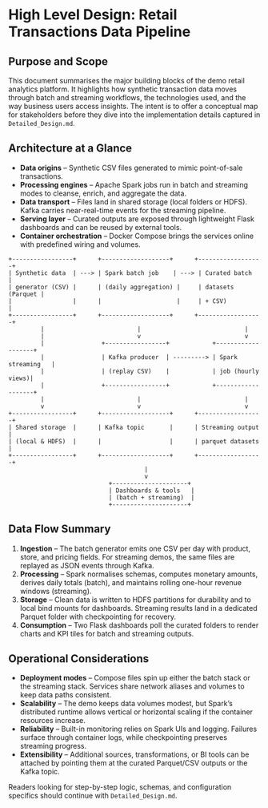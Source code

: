 # High Level Design: Retail Transactions Data Pipeline

## Purpose and Scope
This document summarises the major building blocks of the demo retail analytics platform. It highlights how synthetic transaction data moves through batch and streaming workflows, the technologies used, and the way business users access insights. The intent is to offer a conceptual map for stakeholders before they dive into the implementation details captured in `Detailed_Design.md`.

## Architecture at a Glance
- **Data origins** – Synthetic CSV files generated to mimic point-of-sale transactions.
- **Processing engines** – Apache Spark jobs run in batch and streaming modes to cleanse, enrich, and aggregate the data.
- **Data transport** – Files land in shared storage (local folders or HDFS). Kafka carries near-real-time events for the streaming pipeline.
- **Serving layer** – Curated outputs are exposed through lightweight Flask dashboards and can be reused by external tools.
- **Container orchestration** – Docker Compose brings the services online with predefined wiring and volumes.

```
+-----------------+      +-------------------+      +------------------+
| Synthetic data  | ---> | Spark batch job    | ---> | Curated batch     |
| generator (CSV) |      | (daily aggregation) |     | datasets (Parquet |
|                 |      |                     |     | + CSV)            |
+-----------------+      +-------------------+      +------------------+
         |                          |                             |
         |                          v                             v
         |                +-----------------+            +-------------------+
         |                | Kafka producer  | ---------> | Spark streaming   |
         |                | (replay CSV)    |            | job (hourly views)|
         |                +-----------------+            +-------------------+
         |                          |                             |
         v                          v                             v
+-----------------+      +-------------------+      +------------------+
| Shared storage  |      | Kafka topic       |      | Streaming output |
| (local & HDFS)  |      |                   |      | parquet datasets |
+-----------------+      +-------------------+      +------------------+
                                      |
                                      v
                            +---------------------+
                            | Dashboards & tools   |
                            | (batch + streaming)  |
                            +---------------------+
```

## Data Flow Summary
1. **Ingestion** – The batch generator emits one CSV per day with product, store, and pricing fields. For streaming demos, the same files are replayed as JSON events through Kafka.
2. **Processing** – Spark normalises schemas, computes monetary amounts, derives daily totals (batch), and maintains rolling one-hour revenue windows (streaming).
3. **Storage** – Clean data is written to HDFS partitions for durability and to local bind mounts for dashboards. Streaming results land in a dedicated Parquet folder with checkpointing for recovery.
4. **Consumption** – Two Flask dashboards poll the curated folders to render charts and KPI tiles for batch and streaming outputs.

## Operational Considerations
- **Deployment modes** – Compose files spin up either the batch stack or the streaming stack. Services share network aliases and volumes to keep data paths consistent.
- **Scalability** – The demo keeps data volumes modest, but Spark’s distributed runtime allows vertical or horizontal scaling if the container resources increase.
- **Reliability** – Built-in monitoring relies on Spark UIs and logging. Failures surface through container logs, while checkpointing preserves streaming progress.
- **Extensibility** – Additional sources, transformations, or BI tools can be attached by pointing them at the curated Parquet/CSV outputs or the Kafka topic.

Readers looking for step-by-step logic, schemas, and configuration specifics should continue with `Detailed_Design.md`.
